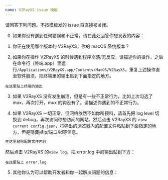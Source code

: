 ```yaml
---
name: V2RayXS issue 模版
---
```


请回答下列问题。不按模板发的 issue 将直接被关闭。

0) 如果你没有遇到任何错误和不正常，请在此处回答你想发表的内容：

1) 你正在使用哪个版本的 V2RayXS，你的 macOS 系统版本？

2) 如果你在操作 V2RayXS 的时候遇到程序崩溃/无反应，请描述你的操作，之后在命令行（终端.app）里运行`/Applications/V2RayXS.app/Contents/MacOS/V2RayXS`，重复上述操作直至软件崩溃，把终端里的输出贴到下面指定的地方。

```
在这里贴上终端的输出
```

3) 如果 V2RayXS 没有发生崩溃，但是有一些不正常行为，比如上次勾选了 mux，再次打开，mux 的钩没有了。请描述你遇到的不正常行为。

4) 如果 V2RayXS 一切正常，但网络依然不如你所预料，请首先把 log level 切换到 debug，再次访问你想访问的网站。然后点击 V2RayXS 的 `view current config.json`，将弹出的浏览器内的配置文件粘贴到下面指定的地方，但是隐藏掉ip/端口/id等信息。

```javascript
在这里粘贴配置文件内容
```

然后点击 V2RayXS 的`view log`，把 error.log 中的输出贴到下方：

```
在这里贴上 error.log
```

5) 其他你认为可以帮助开发者和你一起解决问题的信息：
